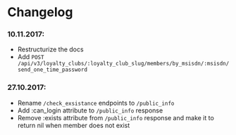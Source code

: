 # Changelog

### 10.11.2017:

* Restructurize the docs
* Add `POST /api/v3/loyalty_clubs/:loyalty_club_slug/members/by_msisdn/:msisdn/send_one_time_password`

### 27.10.2017: 

* Rename `/check_exsistance` endpoints to `/public_info`
* Add :can_login attribute to `/public_info` response
* Remove :exists attribute from `/public_info` response and make it to return nil when member does not exist
